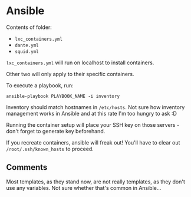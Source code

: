 # Ansible

Contents of folder:

* `lxc_containers.yml`
* `dante.yml`
* `squid.yml`

`lxc_containers.yml` will run on localhost to install containers.

Other two will only apply to their specific containers.

To execute a playbook, run:

`ansible-playbook PLAYBOOK_NAME -i inventory`

Inventory should match hostnames in `/etc/hosts`. Not sure how inventory management works in Ansible and at this rate I'm too hungry to ask :D

Running the container setup will place your SSH key on those servers - don't forget to generate key beforehand.

If you recreate containers, ansible will freak out! You'll have to clear out `/root/.ssh/known_hosts` to proceed.

## Comments

Most templates, as they stand now, are not really templates, as they don't use any variables. Not sure whether that's common in Ansible...
